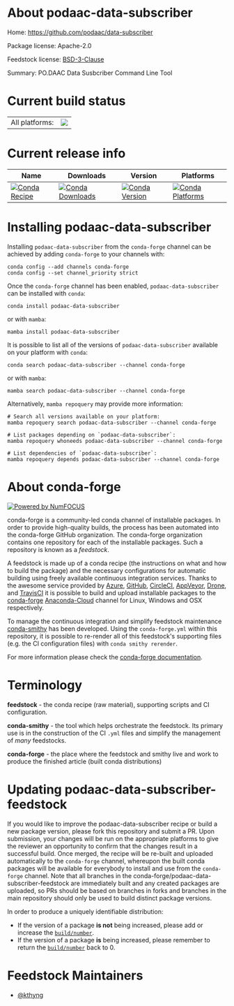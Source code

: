 About podaac-data-subscriber
============================

Home: https://github.com/podaac/data-subscriber

Package license: Apache-2.0

Feedstock license: [BSD-3-Clause](https://github.com/conda-forge/podaac-data-subscriber-feedstock/blob/main/LICENSE.txt)

Summary: PO.DAAC Data Susbcriber Command Line Tool

Current build status
====================


<table><tr><td>All platforms:</td>
    <td>
      <a href="https://dev.azure.com/conda-forge/feedstock-builds/_build/latest?definitionId=15637&branchName=main">
        <img src="https://dev.azure.com/conda-forge/feedstock-builds/_apis/build/status/podaac-data-subscriber-feedstock?branchName=main">
      </a>
    </td>
  </tr>
</table>

Current release info
====================

| Name | Downloads | Version | Platforms |
| --- | --- | --- | --- |
| [![Conda Recipe](https://img.shields.io/badge/recipe-podaac--data--subscriber-green.svg)](https://anaconda.org/conda-forge/podaac-data-subscriber) | [![Conda Downloads](https://img.shields.io/conda/dn/conda-forge/podaac-data-subscriber.svg)](https://anaconda.org/conda-forge/podaac-data-subscriber) | [![Conda Version](https://img.shields.io/conda/vn/conda-forge/podaac-data-subscriber.svg)](https://anaconda.org/conda-forge/podaac-data-subscriber) | [![Conda Platforms](https://img.shields.io/conda/pn/conda-forge/podaac-data-subscriber.svg)](https://anaconda.org/conda-forge/podaac-data-subscriber) |

Installing podaac-data-subscriber
=================================

Installing `podaac-data-subscriber` from the `conda-forge` channel can be achieved by adding `conda-forge` to your channels with:

```
conda config --add channels conda-forge
conda config --set channel_priority strict
```

Once the `conda-forge` channel has been enabled, `podaac-data-subscriber` can be installed with `conda`:

```
conda install podaac-data-subscriber
```

or with `mamba`:

```
mamba install podaac-data-subscriber
```

It is possible to list all of the versions of `podaac-data-subscriber` available on your platform with `conda`:

```
conda search podaac-data-subscriber --channel conda-forge
```

or with `mamba`:

```
mamba search podaac-data-subscriber --channel conda-forge
```

Alternatively, `mamba repoquery` may provide more information:

```
# Search all versions available on your platform:
mamba repoquery search podaac-data-subscriber --channel conda-forge

# List packages depending on `podaac-data-subscriber`:
mamba repoquery whoneeds podaac-data-subscriber --channel conda-forge

# List dependencies of `podaac-data-subscriber`:
mamba repoquery depends podaac-data-subscriber --channel conda-forge
```


About conda-forge
=================

[![Powered by
NumFOCUS](https://img.shields.io/badge/powered%20by-NumFOCUS-orange.svg?style=flat&colorA=E1523D&colorB=007D8A)](https://numfocus.org)

conda-forge is a community-led conda channel of installable packages.
In order to provide high-quality builds, the process has been automated into the
conda-forge GitHub organization. The conda-forge organization contains one repository
for each of the installable packages. Such a repository is known as a *feedstock*.

A feedstock is made up of a conda recipe (the instructions on what and how to build
the package) and the necessary configurations for automatic building using freely
available continuous integration services. Thanks to the awesome service provided by
[Azure](https://azure.microsoft.com/en-us/services/devops/), [GitHub](https://github.com/),
[CircleCI](https://circleci.com/), [AppVeyor](https://www.appveyor.com/),
[Drone](https://cloud.drone.io/welcome), and [TravisCI](https://travis-ci.com/)
it is possible to build and upload installable packages to the
[conda-forge](https://anaconda.org/conda-forge) [Anaconda-Cloud](https://anaconda.org/)
channel for Linux, Windows and OSX respectively.

To manage the continuous integration and simplify feedstock maintenance
[conda-smithy](https://github.com/conda-forge/conda-smithy) has been developed.
Using the ``conda-forge.yml`` within this repository, it is possible to re-render all of
this feedstock's supporting files (e.g. the CI configuration files) with ``conda smithy rerender``.

For more information please check the [conda-forge documentation](https://conda-forge.org/docs/).

Terminology
===========

**feedstock** - the conda recipe (raw material), supporting scripts and CI configuration.

**conda-smithy** - the tool which helps orchestrate the feedstock.
                   Its primary use is in the construction of the CI ``.yml`` files
                   and simplify the management of *many* feedstocks.

**conda-forge** - the place where the feedstock and smithy live and work to
                  produce the finished article (built conda distributions)


Updating podaac-data-subscriber-feedstock
=========================================

If you would like to improve the podaac-data-subscriber recipe or build a new
package version, please fork this repository and submit a PR. Upon submission,
your changes will be run on the appropriate platforms to give the reviewer an
opportunity to confirm that the changes result in a successful build. Once
merged, the recipe will be re-built and uploaded automatically to the
`conda-forge` channel, whereupon the built conda packages will be available for
everybody to install and use from the `conda-forge` channel.
Note that all branches in the conda-forge/podaac-data-subscriber-feedstock are
immediately built and any created packages are uploaded, so PRs should be based
on branches in forks and branches in the main repository should only be used to
build distinct package versions.

In order to produce a uniquely identifiable distribution:
 * If the version of a package **is not** being increased, please add or increase
   the [``build/number``](https://docs.conda.io/projects/conda-build/en/latest/resources/define-metadata.html#build-number-and-string).
 * If the version of a package **is** being increased, please remember to return
   the [``build/number``](https://docs.conda.io/projects/conda-build/en/latest/resources/define-metadata.html#build-number-and-string)
   back to 0.

Feedstock Maintainers
=====================

* [@kthyng](https://github.com/kthyng/)

